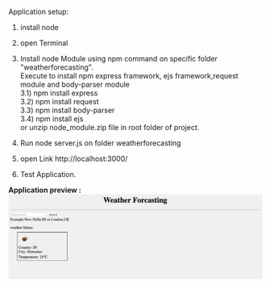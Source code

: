 Application setup:

1) install node<br>
2) open Terminal<br>
3) Install node Module using npm command on specific folder "weatherforecasting".<br>
    Execute to install npm express framework, ejs framework,request module and body-parser module<br>
    3.1) npm install express<br>
    3.2) npm install request<br>
    3.3) npm install body-parser<br>
    3.4) npm install ejs<br>
    or unzip node_module.zip file in root folder of project.
    
4) Run node server.js on folder weatherforecasting<br>
5) open Link http://localhost:3000/<br>
6) Test Application.<br>

<b>Application preview :</b><br>
<img src="output.png" alt="working image">
